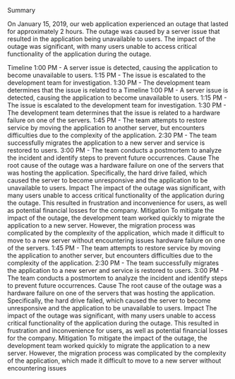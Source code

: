 Summary

On January 15, 2019, our web application experienced an outage that lasted for approximately 2 hours. The outage was caused by a server issue that resulted in the application being unavailable to users. The impact of the outage was significant, with many users unable to access critical functionality of the application during the outage.


Timeline
1:00 PM - A server issue is detected, causing the application to become unavailable to users.
1:15 PM - The issue is escalated to the development team for investigation.
1:30 PM - The development team determines that the issue is related to a Timeline
1:00 PM - A server issue is detected, causing the application to become unavailable to users.
1:15 PM - The issue is escalated to the development team for investigation.
1:30 PM - The development team determines that the issue is related to a hardware failure on one of the servers.
1:45 PM - The team attempts to restore service by moving the application to another server, but encounters difficulties due to the complexity of the application.
2:30 PM - The team successfully migrates the application to a new server and service is restored to users.
3:00 PM - The team conducts a postmortem to analyze the incident and identify steps to prevent future occurrences.
Cause
The root cause of the outage was a hardware failure on one of the servers that was hosting the application. Specifically, the hard drive failed, which caused the server to become unresponsive and the application to be unavailable to users.
Impact
The impact of the outage was significant, with many users unable to access critical functionality of the application during the outage. This resulted in frustration and inconvenience for users, as well as potential financial losses for the company.
Mitigation
To mitigate the impact of the outage, the development team worked quickly to migrate the application to a new server. However, the migration process was complicated by the complexity of the application, which made it difficult to move to a new server without encountering issues
hardware failure on one of the servers.
1:45 PM - The team attempts to restore service by moving the application to another server, but encounters difficulties due to the complexity of the application.
2:30 PM - The team successfully migrates the application to a new server and service is restored to users.
3:00 PM - The team conducts a postmortem to analyze the incident and identify steps to prevent future occurrences.
Cause
The root cause of the outage was a hardware failure on one of the servers that was hosting the application. Specifically, the hard drive failed, which caused the server to become unresponsive and the application to be unavailable to users.
Impact
The impact of the outage was significant, with many users unable to access critical functionality of the application during the outage. This resulted in frustration and inconvenience for users, as well as potential financial losses for the company.
Mitigation
To mitigate the impact of the outage, the development team worked quickly to migrate the application to a new server. However, the migration process was complicated by the complexity of the application, which made it difficult to move to a new server without encountering issues
